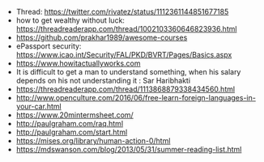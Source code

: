 - Thread: https://twitter.com/rivatez/status/1112361144851677185
- how to get wealthy without luck: https://threadreaderapp.com/thread/1002103360646823936.html
- https://github.com/prakhar1989/awesome-courses
- ePassport security: https://www.icao.int/Security/FAL/PKD/BVRT/Pages/Basics.aspx
- https://www.howitactuallyworks.com
- It is difficult to get a man to understand something, when his salary depends on his not understanding it : Sar Haribhakti
- https://threadreaderapp.com/thread/1113868879338434560.html
- http://www.openculture.com/2016/06/free-learn-foreign-languages-in-your-car.html
- https://www.20mintermsheet.com/
- http://paulgraham.com/raq.html
- http://paulgraham.com/start.html
- https://mises.org/library/human-action-0/html
- https://mdswanson.com/blog/2013/05/31/summer-reading-list.html
